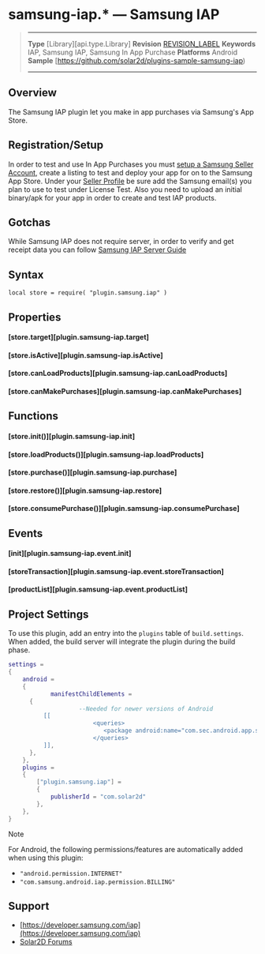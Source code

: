 # samsung-iap.* &mdash; Samsung IAP

> --------------------- ------------------------------------------------------------------------------------------
> __Type__              [Library][api.type.Library]
> __Revision__          [REVISION_LABEL](REVISION_URL)
> __Keywords__          IAP, Samsung IAP, Samsung In App Purchase
> __Platforms__			Android
> __Sample__			[https://github.com/solar2d/plugins-sample-samsung-iap)
> --------------------- ------------------------------------------------------------------------------------------


## Overview

The Samsung IAP plugin let you make in app purchases via Samsung's App Store.



## Registration/Setup

In order to test and use In App Purchases you must [setup a Samsung Seller Account](https://seller.samsungapps.com/), create a listing to test and deploy your app for on to the Samsung App Store. Under your [Seller Profile](https://seller.samsungapps.com/member/getSellerDetail.as) be sure add the Samsung email(s) you plan to use to test under License Test. Also you need to upload an initial binary/apk for your app in order to create and test IAP products.

## Gotchas

While Samsung IAP does not require server, in order to verify and get receipt data you can follow [Samsung IAP Server Guide](https://developer.samsung.com/iap/programming-guide/samsung-iap-server-api.html)


## Syntax

	local store = require( "plugin.samsung.iap" )

## Properties

#### [store.target][plugin.samsung-iap.target]

#### [store.isActive][plugin.samsung-iap.isActive]

#### [store.canLoadProducts][plugin.samsung-iap.canLoadProducts]

#### [store.canMakePurchases][plugin.samsung-iap.canMakePurchases]

## Functions

#### [store.init()][plugin.samsung-iap.init]

#### [store.loadProducts()][plugin.samsung-iap.loadProducts]

#### [store.purchase()][plugin.samsung-iap.purchase]

#### [store.restore()][plugin.samsung-iap.restore]

#### [store.consumePurchase()][plugin.samsung-iap.consumePurchase]

## Events

#### [init][plugin.samsung-iap.event.init]

#### [storeTransaction][plugin.samsung-iap.event.storeTransaction]

#### [productList][plugin.samsung-iap.event.productList]

## Project Settings

To use this plugin, add an entry into the `plugins` table of `build.settings`. When added, the build server will integrate the plugin during the build phase.

``````lua
settings =
{
	android =
	{
			manifestChildElements =
      {
					--Needed for newer versions of Android
          [[
						<queries>
						   <package android:name="com.sec.android.app.samsungapps" />
						</queries>
          ]],
      },
	},
	plugins =
	{
		["plugin.samsung.iap"] =
		{
			publisherId = "com.solar2d"
		},
	},		
}
``````

<div class="guide-notebox">
<div class="notebox-title">Note</div>

For Android, the following permissions/features are automatically added when using this plugin:

* `"android.permission.INTERNET"`
* `"com.samsung.android.iap.permission.BILLING"`


</div>


## Support

* [https://developer.samsung.com/iap](https://developer.samsung.com/iap)
* [Solar2D Forums](https://forums.solar2d.com/c/corona-marketplace/13)
